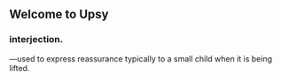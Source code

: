 ## Welcome to Upsy


### interjection.

 —used to express reassurance typically to a small child when it is being lifted.

